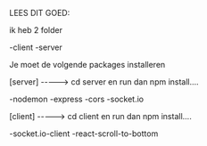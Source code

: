 LEES DIT GOED:


ik heb 2 folder

-client
-server

Je moet de volgende packages installeren

[server]   -----> cd server en run dan npm install....

-nodemon
-express
-cors
-socket.io


[client]   -----> cd client en run dan npm install....

-socket.io-client
-react-scroll-to-bottom



